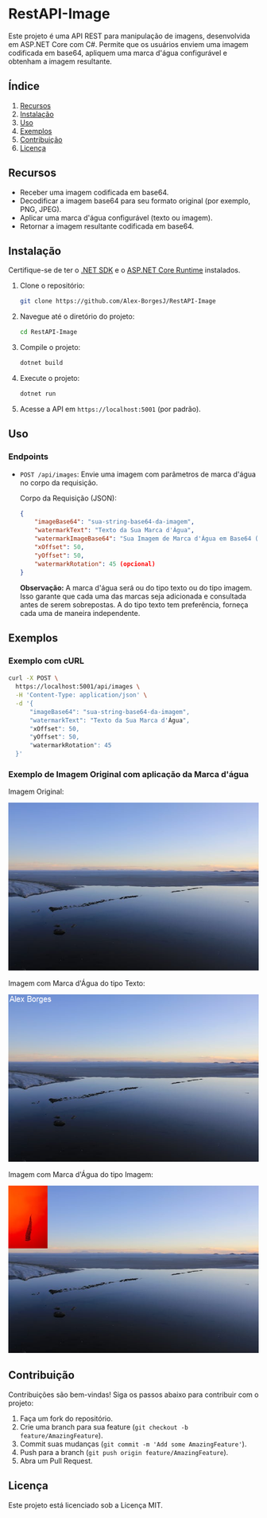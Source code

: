 # RestAPI-Image

Este projeto é uma API REST para manipulação de imagens, desenvolvida em ASP.NET Core com C#. Permite que os usuários enviem uma imagem codificada em base64, apliquem uma marca d'água configurável e obtenham a imagem resultante.

## Índice
1. [Recursos](#recursos)
2. [Instalação](#instalação)
3. [Uso](#uso)
4. [Exemplos](#exemplos)
5. [Contribuição](#contribuição)
6. [Licença](#licença)

## Recursos

- Receber uma imagem codificada em base64.
- Decodificar a imagem base64 para seu formato original (por exemplo, PNG, JPEG).
- Aplicar uma marca d'água configurável (texto ou imagem).
- Retornar a imagem resultante codificada em base64.

## Instalação

Certifique-se de ter o [.NET SDK](https://dotnet.microsoft.com/download) e o [ASP.NET Core Runtime](https://dotnet.microsoft.com/download/dotnet) instalados.

1. Clone o repositório:

    ```bash
    git clone https://github.com/Alex-BorgesJ/RestAPI-Image
    ```

2. Navegue até o diretório do projeto:

    ```bash
    cd RestAPI-Image
    ```

3. Compile o projeto:

    ```bash
    dotnet build
    ```

4. Execute o projeto:

    ```bash
    dotnet run
    ```

5. Acesse a API em `https://localhost:5001` (por padrão).

## Uso

### Endpoints

- `POST /api/images`: Envie uma imagem com parâmetros de marca d'água no corpo da requisição.
  
  Corpo da Requisição (JSON):
  ```json
  {
      "imageBase64": "sua-string-base64-da-imagem",
      "watermarkText": "Texto da Sua Marca d'Água",
      "watermarkImageBase64": "Sua Imagem de Marca d'Água em Base64 (opcional)",
      "xOffset": 50,
      "yOffset": 50,
      "watermarkRotation": 45 (opcional)
  }
  ```
   **Observação:** A marca d'água será ou do tipo texto ou do tipo imagem. Isso garante que cada uma das marcas seja adicionada e consultada antes de serem sobrepostas. A do tipo texto tem preferência, forneça cada uma de maneira independente.

## Exemplos

### Exemplo com cURL

```bash
curl -X POST \
  https://localhost:5001/api/images \
  -H 'Content-Type: application/json' \
  -d '{
      "imageBase64": "sua-string-base64-da-imagem",
      "watermarkText": "Texto da Sua Marca d'Água",
      "xOffset": 50,
      "yOffset": 50,
      "watermarkRotation": 45
  }'
```
### Exemplo de Imagem Original com aplicação da Marca d'água

Imagem Original:

![Imagem Original](images/imageOriginal.jpg)

Imagem com Marca d'Água do tipo Texto:

![Imagem com Marca d'Água do tipo Texto](images/imageWatermarkText.png)

Imagem com Marca d'Água do tipo Imagem:

![Imagem com Marca d'Água do tipo Imagem](images/imageWatermarkImage.png)
## Contribuição

Contribuições são bem-vindas! Siga os passos abaixo para contribuir com o projeto:

1. Faça um fork do repositório.
2. Crie uma branch para sua feature (`git checkout -b feature/AmazingFeature`).
3. Commit suas mudanças (`git commit -m 'Add some AmazingFeature'`).
4. Push para a branch (`git push origin feature/AmazingFeature`).
5. Abra um Pull Request.

## Licença

Este projeto está licenciado sob a Licença MIT.
